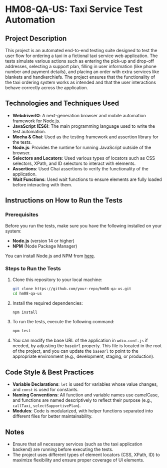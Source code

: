 # HM08-QA-US: Taxi Service Test Automation

## Project Description
This project is an automated end-to-end testing suite designed to test the user flow for ordering a taxi in a fictional taxi service web application. The tests simulate various actions such as entering the pick-up and drop-off addresses, selecting a support plan, filling in user information (like phone number and payment details), and placing an order with extra services like blankets and handkerchiefs. The project ensures that the functionality of the taxi ordering system works as intended and that the user interactions behave correctly across the application.

## Technologies and Techniques Used
- **WebdriverIO**: A next-generation browser and mobile automation framework for Node.js.
- **JavaScript (ES6)**: The main programming language used to write the test automation.
- **Mocha & Chai**: Used as the testing framework and assertion library for the tests.
- **Node.js**: Provides the runtime for running JavaScript outside of the browser.
- **Selectors and Locators**: Used various types of locators such as CSS selectors, XPath, and ID selectors to interact with elements.
- **Assertions**: Used Chai assertions to verify the functionality of the application.
- **Wait Functions**: Used wait functions to ensure elements are fully loaded before interacting with them.

## Instructions on How to Run the Tests

### Prerequisites
Before you run the tests, make sure you have the following installed on your system:
- **Node.js** (version 14 or higher)
- **NPM** (Node Package Manager)

You can install Node.js and NPM from [here](https://nodejs.org/).

### Steps to Run the Tests

1. Clone this repository to your local machine:
    ```bash
    git clone https://github.com/your-repo/hm08-qa-us.git
    cd hm08-qa-us
    ```

2. Install the required dependencies:
    ```bash
    npm install
    ```

3. To run the tests, execute the following command:
    ```bash
    npm test
    ```

4. You can modify the base URL of the application in `wdio.conf.js` if needed, by adjusting the `baseUrl` property. This file is located in the root of the project, and you can update the `baseUrl` to point to the appropriate environment (e.g., development, staging, or production).

## Code Style & Best Practices
- **Variable Declarations**: `let` is used for variables whose value changes, and `const` is used for constants.
- **Naming Conventions**: All function and variable names use camelCase, and functions are named descriptively to reflect their purpose (e.g., `callTaxi`, `selectSupportivePlan`).
- **Modules**: Code is modularized, with helper functions separated into different files for better maintainability.

## Notes
- Ensure that all necessary services (such as the taxi application backend) are running before executing the tests.
- The project uses different types of element locators (CSS, XPath, ID) to maximize flexibility and ensure proper coverage of UI elements.
